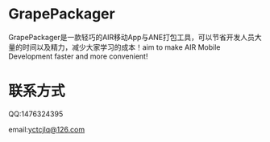 GrapePackager
=============

GrapePackager是一款轻巧的AIR移动App与ANE打包工具，可以节省开发人员大量的时间以及精力，减少大家学习的成本！aim to make AIR Mobile Development faster and more convenient!

联系方式
========
QQ:1476324395

email:yctcjlq@126.com
